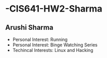 # -CIS641-HW2-Sharma

## Arushi Sharma 

* Personal Interest: Running
* Personal Interest: Binge Watching Series
* Techincal Interests: Linux and Hacking 
